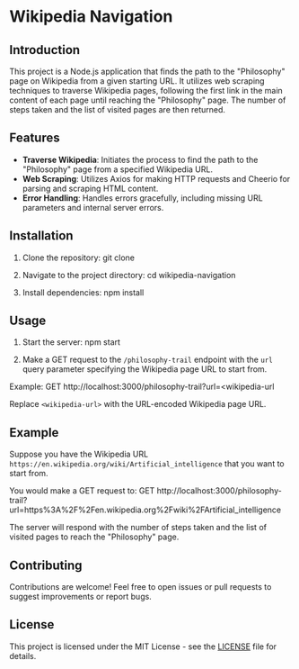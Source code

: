 # Wikipedia Navigation

## Introduction

This project is a Node.js application that finds the path to the "Philosophy" page on Wikipedia from a given starting URL. It utilizes web scraping techniques to traverse Wikipedia pages, following the first link in the main content of each page until reaching the "Philosophy" page. The number of steps taken and the list of visited pages are then returned.

## Features

- **Traverse Wikipedia**: Initiates the process to find the path to the "Philosophy" page from a specified Wikipedia URL.
- **Web Scraping**: Utilizes Axios for making HTTP requests and Cheerio for parsing and scraping HTML content.
- **Error Handling**: Handles errors gracefully, including missing URL parameters and internal server errors.

## Installation

1. Clone the repository: git clone <repository-url>

2. Navigate to the project directory: cd wikipedia-navigation

3. Install dependencies: npm install


## Usage

1. Start the server: npm start

2. Make a GET request to the `/philosophy-trail` endpoint with the `url` query parameter specifying the Wikipedia page URL to start from.

Example: GET http://localhost:3000/philosophy-trail?url=<wikipedia-url

Replace `<wikipedia-url>` with the URL-encoded Wikipedia page URL.

## Example

Suppose you have the Wikipedia URL `https://en.wikipedia.org/wiki/Artificial_intelligence` that you want to start from.

You would make a GET request to:
GET http://localhost:3000/philosophy-trail?url=https%3A%2F%2Fen.wikipedia.org%2Fwiki%2FArtificial_intelligence


The server will respond with the number of steps taken and the list of visited pages to reach the "Philosophy" page.

## Contributing

Contributions are welcome! Feel free to open issues or pull requests to suggest improvements or report bugs.

## License

This project is licensed under the MIT License - see the [LICENSE](LICENSE) file for details.



